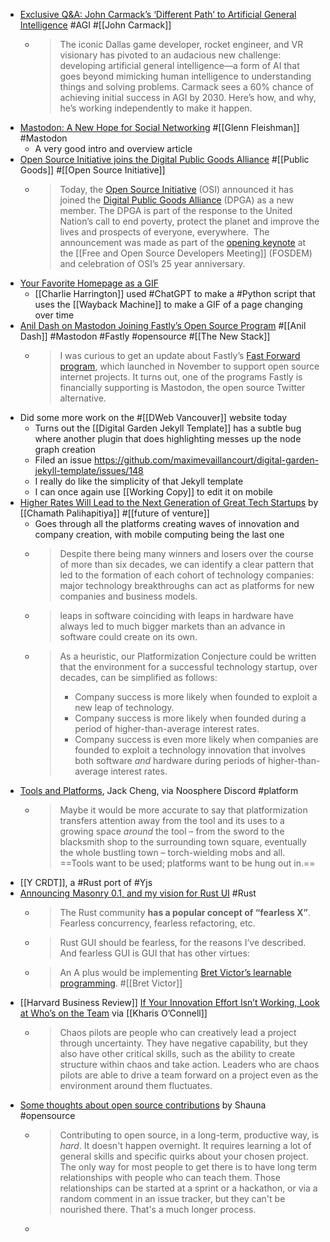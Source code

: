 - [Exclusive Q&A: John Carmack’s ‘Different Path’ to Artificial General Intelligence](https://dallasinnovates.com/exclusive-qa-john-carmacks-different-path-to-artificial-general-intelligence/) #AGI #[[John Carmack]]
	- > The iconic Dallas game developer, rocket engineer, and VR visionary has pivoted to an audacious new challenge: developing artificial general intelligence—a form of AI that goes beyond mimicking human intelligence to understanding things and solving problems. Carmack sees a 60% chance of achieving initial success in AGI by 2030. Here’s how, and why, he’s working independently to make it happen.
- [Mastodon: A New Hope for Social Networking](https://tidbits.com/2023/01/27/mastodon-a-new-hope-for-social-networking/) #[[Glenn Fleishman]] #Mastodon
	- A very good intro and overview article
- [Open Source Initiative joins the Digital Public Goods Alliance](https://blog.opensource.org/osi-joins-digital-public-goods-alliance/) #[[Public Goods]] #[[Open Source Initiative]]
	- > Today, the [Open Source Initiative](https://opensource.org/) (OSI) announced it has joined the [Digital Public Goods Alliance](https://digitalpublicgoods.net/) (DPGA) as a new member. The DPGA is part of the response to the United Nation’s call to end poverty, protect the planet and improve the lives and prospects of everyone, everywhere.  The announcement was made as part of the [opening keynote](https://fosdem.org/2023/schedule/event/celebrating_25_years_of_open_source/) at the [[Free and Open Source Developers Meeting]] (FOSDEM) and celebration of OSI’s 25 year anniversary.
- [Your Favorite Homepage as a GIF](https://charlieharrington.com/your-favorite-homepage-as-a-gif/)
	- [[Charlie Harrington]] used #ChatGPT to make a #Python script that uses the [[Wayback Machine]] to make a GIF of a page changing over time
- [Anil Dash on Mastodon Joining Fastly’s Open Source Program](https://thenewstack.io/anil-dash-on-mastodon-joining-fastlys-open-source-program/) #[[Anil Dash]] #Mastodon #Fastly #opensource #[[The New Stack]]
	- > I was curious to get an update about Fastly’s [Fast Forward program](https://www.fastly.com/blog/fast-forward-lets-build-the-good-internet-together), which launched in November to support open source internet projects. It turns out, one of the programs Fastly is financially supporting is Mastodon, the open source Twitter alternative.
- Did some more work on the #[[DWeb Vancouver]] website today
	- Turns out the [[Digital Garden Jekyll Template]] has a subtle bug where another plugin that does highlighting messes up the node graph creation
	- Filed an issue https://github.com/maximevaillancourt/digital-garden-jekyll-template/issues/148
	- I really do like the simplicity of that Jekyll template
	- I can once again use [[Working Copy]] to edit it on mobile
- [Higher Rates Will Lead to the Next Generation of Great Tech Startups](https://chamathreads.substack.com/p/higher-rates-will-lead-to-the-next) by [[Chamath Palihapitiya]] #[[future of venture]]
	- Goes through all the platforms creating waves of innovation and company creation, with mobile computing being the last one
	- > Despite there being many winners and losers over the course of more than six decades, we can identify a clear pattern that led to the formation of each cohort of technology companies: major technology breakthroughs can act as platforms for new companies and business models.
	- > leaps in software coinciding with leaps in hardware have always led to much bigger markets than an advance in software could create on its own.
	- > As a heuristic, our Platformization Conjecture could be written that the environment for a successful technology startup, over decades, can be simplified as follows:
	  > * Company success is more likely when founded to exploit a new leap of technology.
	  > * Company success is more likely when founded during a period of higher-than-average interest rates.
	  > * Company success is even more likely when companies are founded to exploit a technology innovation that involves both software *and* hardware during periods of higher-than-average interest rates.
- [Tools and Platforms](https://www.jackcheng.com/sunday/363-tools-and-platforms/), Jack Cheng, via Noosphere Discord #platform
	- > Maybe it would be more accurate to say that platformization transfers attention away from the tool and its uses to a growing space *around* the tool – from the sword to the blacksmith shop to the surrounding town square, eventually the whole bustling town – torch-wielding mobs and all. ==Tools want to be used; platforms want to be hung out in.==
- [[Y CRDT]], a #Rust port of #Yjs
- [Announcing Masonry 0.1, and my vision for Rust UI](https://poignardazur.github.io//2023/02/02/masonry-01-and-my-vision-for-rust-ui/) #Rust
	- > The Rust community **has a popular concept of “fearless X”**. Fearless concurrency, fearless refactoring, etc.
	- > Rust GUI should be fearless, for the reasons I’ve described. And fearless GUI is GUI that has other virtues:
	- > An A plus would be implementing [Bret Victor’s learnable programming](http://worrydream.com/LearnableProgramming/). #[[Bret Victor]]
- [[Harvard Business Review]] [If Your Innovation Effort Isn’t Working, Look at Who’s on the Team](https://hbr.org/2018/11/if-your-innovation-effort-isnt-working-look-at-whos-on-the-team) via [[Kharis O’Connell]]
	- > Chaos pilots are people who can creatively lead a project through uncertainty. They have negative capability, but they also have other critical skills, such as the ability to create structure within chaos and take action. Leaders who are chaos pilots are able to drive a team forward on a project even as the environment around them fluctuates.
- [Some thoughts about open source contributions](https://write.as/shauna/some-thoughts-about-open-source-contributions) by Shauna #opensource
	- > Contributing to open source, in a long-term, productive way, is *hard*. It doesn't happen overnight. It requires learning a lot of general skills and specific quirks about your chosen project. The only way for most people to get there is to have long term relationships with people who can teach them. Those relationships can be started at a sprint or a hackathon, or via a random comment in an issue tracker, but they can't be nourished there. That's a much longer process.
	-
